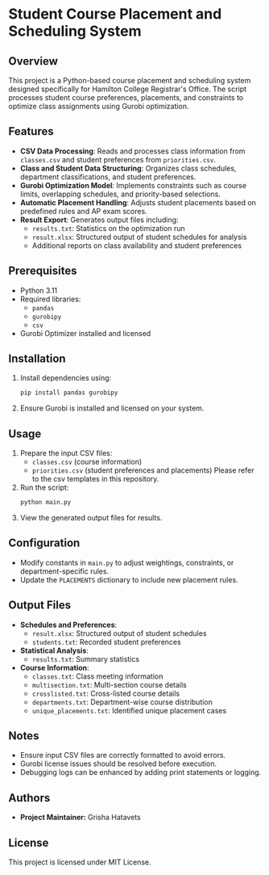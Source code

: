 # Student Course Placement and Scheduling System

## Overview
This project is a Python-based course placement and scheduling system designed specifically for Hamilton College Registrar's Office. The script processes student course preferences, placements, and constraints to optimize class assignments using Gurobi optimization.

## Features
- **CSV Data Processing**: Reads and processes class information from `classes.csv` and student preferences from `priorities.csv`.
- **Class and Student Data Structuring**: Organizes class schedules, department classifications, and student preferences.
- **Gurobi Optimization Model**: Implements constraints such as course limits, overlapping schedules, and priority-based selections.
- **Automatic Placement Handling**: Adjusts student placements based on predefined rules and AP exam scores.
- **Result Export**: Generates output files including:
  - `results.txt`: Statistics on the optimization run
  - `result.xlsx`: Structured output of student schedules for analysis
  - Additional reports on class availability and student preferences

## Prerequisites
- Python 3.11
- Required libraries:
  - `pandas`
  - `gurobipy`
  - `csv`
- Gurobi Optimizer installed and licensed

## Installation
1. Install dependencies using:
   ```sh
   pip install pandas gurobipy
   ```
2. Ensure Gurobi is installed and licensed on your system.

## Usage
1. Prepare the input CSV files:
   - `classes.csv` (course information)
   - `priorities.csv` (student preferences and placements)
Please refer to the csv templates in this repository.
2. Run the script:
   ```sh
   python main.py
   ```
3. View the generated output files for results.

## Configuration
- Modify constants in `main.py` to adjust weightings, constraints, or department-specific rules.
- Update the `PLACEMENTS` dictionary to include new placement rules.

## Output Files
- **Schedules and Preferences**:
  - `result.xlsx`: Structured output of student schedules
  - `students.txt`: Recorded student preferences
- **Statistical Analysis**:
  - `results.txt`: Summary statistics
- **Course Information**:
  - `classes.txt`: Class meeting information
  - `multisection.txt`: Multi-section course details
  - `crosslisted.txt`: Cross-listed course details
  - `departments.txt`: Department-wise course distribution
  - `unique_placements.txt`: Identified unique placement cases

## Notes
- Ensure input CSV files are correctly formatted to avoid errors.
- Gurobi license issues should be resolved before execution.
- Debugging logs can be enhanced by adding print statements or logging.

## Authors
- **Project Maintainer:** Grisha Hatavets
  
## License
This project is licensed under MIT License.


